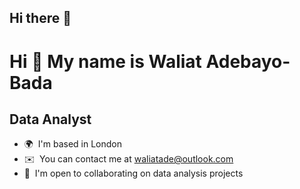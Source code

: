 ## Hi there 👋
Hi 👋 My name is Waliat Adebayo-Bada
====================================

Data Analyst
------------

*   🌍  I'm based in London
*   ✉️  You can contact me at [waliatade@outlook.com](mailto:waliatade@outlook.com)
*   🤝  I'm open to collaborating on data analysis projects
<!--
**Waliat-Bada/Waliat-Bada** is a ✨ _special_ ✨ repository because its `README.md` (this file) appears on your GitHub profile.

Here are some ideas to get you started:

- 🔭 I’m currently working on ...
- 🌱 I’m currently learning ...
- 👯 I’m looking to collaborate on ...
- 🤔 I’m looking for help with ...
- 💬 Ask me about ...
- 📫 How to reach me: ...
- 😄 Pronouns: ...
- ⚡ Fun fact: ...
-->
